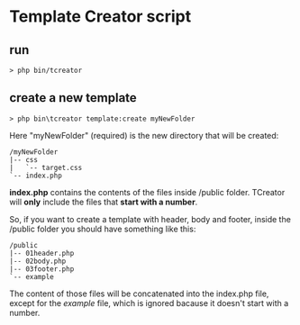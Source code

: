 # Template Creator script

## run
    > php bin/tcreator

## create a new template

    > php bin\tcreator template:create myNewFolder

Here "myNewFolder" (required) is the new directory that will be created:

    /myNewFolder
    |-- css
    |   `-- target.css
    `-- index.php

**index.php** contains the contents of the files inside /public folder. TCreator will **only** include the files that **start with a number**.

So, if you want to create a template with header, body and footer, inside the /public folder you should have something like this:

    /public
    |-- 01header.php
    |-- 02body.php
    |-- 03footer.php
    `-- example

The content of those files will be concatenated into the index.php file, except for the *example* file, which is ignored bacause it doesn't start with a number.